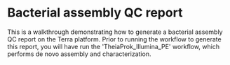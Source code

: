 # Bacterial assembly QC report

This is a walkthrough demonstrating how to generate a bacterial assembly QC report on the Terra platform. Prior to running the workflow to generate this report, you will have run the 'TheiaProk_Illumina_PE' workflow, which performs de novo assembly and characterization.

